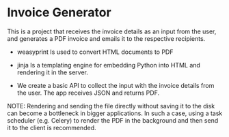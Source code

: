 # Invoice Generator
This is a project that receives the invoice details as an input
from the user, and generates a PDF invoice and emails it to the
respective recipients.

- weasyprint
Is used to convert HTML documents to PDF

- jinja 
Is a templating engine for embedding Python into HTML and rendering
it in the server.

- We create a basic API to collect the input with the invoice details
from the user. The app receives JSON and returns PDF.

NOTE:
Rendering and sending the file directly without saving it to the 
disk can become a bottleneck in bigger applications. In such a case,
using a task scheduler (e.g. Celery) to render the PDF in the 
background and then send it to the client is recommended.
